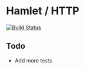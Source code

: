 # Hamlet / HTTP

[![Build Status](https://travis-ci.org/hamlet-framework/http.svg?branch=master)](https://travis-ci.org/hamlet-framework/http)

## Todo

- Add more tests

